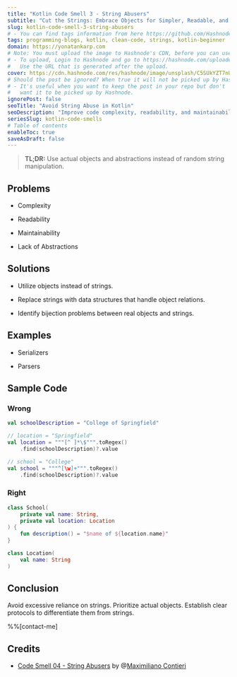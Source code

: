 ```yaml
---
title: "Kotlin Code Smell 3 - String Abusers"
subtitle: "Cut the Strings: Embrace Objects for Simpler, Readable, and Maintainable Code"
slug: kotlin-code-smell-3-string-abusers
# - You can find tags information from here https://github.com/Hashnode/support/blob/main/misc/tags.json
tags: programming-blogs, kotlin, clean-code, strings, kotlin-beginner
domain: https://yonatankarp.com
# Note: You must upload the image to Hashnode's CDN, before you can use it here.
# - To upload, Login to Hashnode and go to https://hashnode.com/uploader
#   Use the URL that is generated after the upload.
cover: https://cdn.hashnode.com/res/hashnode/image/unsplash/C5SUkYZT7nU/upload/v1669832838326/gSAr6Ry6C.jpeg
# Should the post be ignored? When true it will not be picked up by Hashnode.
# - It's useful when you want to keep the post in your repo but don't
#   want it to be picked up by Hashnode.
ignorePost: false
seoTitle: "Avoid String Abuse in Kotlin"
seoDescription: "Improve code complexity, readability, and maintainability in Kotlin by using real objects instead of excessive string manipulation."
seriesSlug: kotlin-code-smells
# Table of contents
enableToc: true
saveAsDraft: false
---
```


> **TL;DR:** Use actual objects and abstractions instead of random string manipulation.

## Problems

* Complexity
    
* Readability
    
* Maintainability
    
* Lack of Abstractions
    

## Solutions

* Utilize objects instead of strings.
    
* Replace strings with data structures that handle object relations.
    
* Identify bijection problems between real objects and strings.
    

## Examples

* Serializers
    
* Parsers
    

## Sample Code

### Wrong

```kotlin
val schoolDescription = "College of Springfield"

// location = "Springfield"
val location = """[^ ]*\$""".toRegex()
    .find(schoolDescription)?.value

// school = "College"
val school = """^[\w]+""".toRegex()
    .find(schoolDescription)?.value
```

### Right

```kotlin
class School(
    private val name: String,
    private val location: Location
) {
    fun description() = "$name of ${location.name}"
}

class Location(
    val name: String
)
```

## Conclusion

Avoid excessive reliance on strings. Prioritize actual objects. Establish clear protocols to differentiate them from strings.

%%[contact-me]

## Credits

* [Code Smell 04 - String Abusers](https://maximilianocontieri.com/code-smell-04-string-abusers) by @[Maximiliano Contieri](@mcsee)
